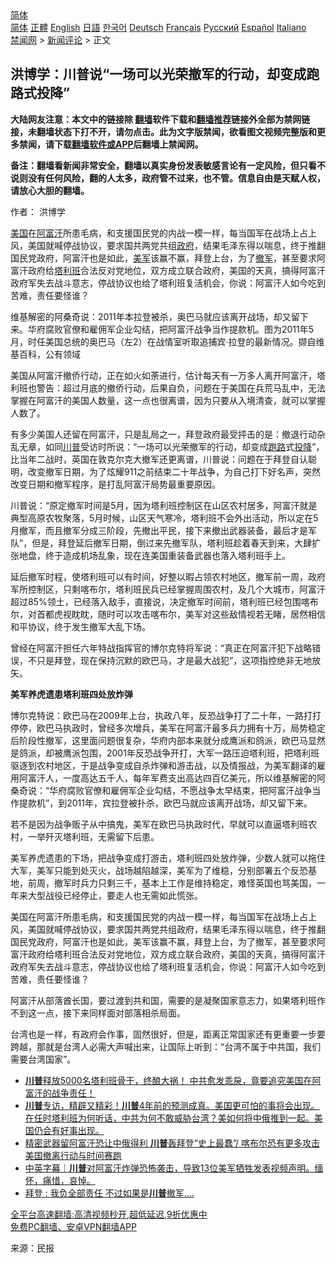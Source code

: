  <!-- 面包屑导航 --> <div class="breadcrumb"><!-- GTranslate: https://gtranslate.io/ -->  <div class="switcher notranslate">  <div class="selected">  <a href="#" onclick="return false;"> 简体</a>  </div>  <div class="option">  <a href="https://www.bannedbook.org" onclick="doGTranslate('zh-CN|zh-CN');jQuery('div.switcher div.selected a').html(jQuery(this).html());return false;" title="简体中文" class="nturl selected"> 简体</a>  <a href="https://www.bannedbook.org/zh-tw/" onclick="doGTranslate('zh-CN|zh-TW');jQuery('div.switcher div.selected a').html(jQuery(this).html());return false;" title="繁體中文" class="nturl"> 正體</a>  <a href="https://www.bannedbook.org/en/" onclick="doGTranslate('zh-CN|en');jQuery('div.switcher div.selected a').html(jQuery(this).html());return false;" title="English" class="nturl"> English</a>  <a href="https://www.bannedbook.org/ja/" onclick="doGTranslate('zh-CN|ja');jQuery('div.switcher div.selected a').html(jQuery(this).html());return false;" title="日本語" class="nturl"> 日語</a>  <a href="https://www.bannedbook.org/ko/" onclick="doGTranslate('zh-CN|ko');jQuery('div.switcher div.selected a').html(jQuery(this).html());return false;" title="한국어" class="nturl"> 한국어</a>  <a href="https://www.bannedbook.org/de/" onclick="doGTranslate('zh-CN|de');jQuery('div.switcher div.selected a').html(jQuery(this).html());return false;" title="Deutsch" class="nturl"> Deutsch</a>  <a href="https://www.bannedbook.org/fr/" onclick="doGTranslate('zh-CN|fr');jQuery('div.switcher div.selected a').html(jQuery(this).html());return false;" title="Français" class="nturl"> Français</a>  <a href="https://www.bannedbook.org/ru/" onclick="doGTranslate('zh-CN|ru');jQuery('div.switcher div.selected a').html(jQuery(this).html());return false;" title="Русский" class="nturl"> Русский</a>  <a href="https://www.bannedbook.org/es/" onclick="doGTranslate('zh-CN|es');jQuery('div.switcher div.selected a').html(jQuery(this).html());return false;" title="Español" class="nturl"> Español</a>  <a href="https://www.bannedbook.org/it/" onclick="doGTranslate('zh-CN|it');jQuery('div.switcher div.selected a').html(jQuery(this).html());return false;" title="Italiano" class="nturl"> Italiano</a>  </div>  </div>      <div class='breadcrumb-sub'><!-- Breadcrumb NavXT 6.3.0 --> <a href="https://www.bannedbook.org/" class="home">禁闻网</a> &gt; <a href="https://www.bannedbook.org/bnews/comments/" class="category">新闻评论</a> &gt; 正文</div></div><h2>洪博学：川普说“一场可以光荣撤军的行动，却变成跑路式投降”</h2> <p class="notice"><b>大陆网友注意：本文中的链接除 <a href="https://github.com/bannedbook/fanqiang" >翻墙</a>软件下载和<a href="https://github.com/killgcd/justmysocks/blob/master/README.md">翻墙推荐</a>链接外全部为禁网链接，未翻墙状态下打不开，请勿点击。此为文字版禁闻，欲看图文视频完整版和更多禁闻，请下载<a href="https://github.com/bannedbook/fanqiang">翻墙软件或APP</a>后翻墙上禁闻网。</p><p>备注：翻墙看新闻非常安全，翻墙以真实身份发表敏感言论有一定风险，但只看不说则没有任何风险，翻的人太多，政府管不过来，也不管。信息自由是天赋人权，请放心大胆的翻墙。</b></p>  <div class="entry"> <p>作者： 洪博学</p> <p id="summary"><a href="https://www.bannedbook.org/bnews/tag/%e7%be%8e%e5%9b%bd/" class="st_tag internal_tag" rel="tag" title="标签 美国 下的日志">美国</a>在<a href="https://www.bannedbook.org/bnews/tag/%e9%98%bf%e5%af%8c%e6%b1%97/" class="st_tag internal_tag" rel="tag" title="标签 阿富汗 下的日志">阿富汗</a>所患毛病，和支援国民党的内战一模一样，每当国军在战场上占上风，美国就喊停战协议，要求国共两党共组<a href="https://www.bannedbook.org/bnews/tag/%e6%94%bf%e5%ba%9c/" class="st_tag internal_tag" rel="tag" title="标签 政府 下的日志">政府</a>，结果毛泽东得以喘息，终于推翻国民党政府，阿富汗也是如此，<a href="https://www.bannedbook.org/bnews/tag/%e7%be%8e%e5%86%9b/" class="st_tag internal_tag" rel="tag" title="标签 美军 下的日志">美军</a>该赢不赢，拜登上台，为了<a href="https://www.bannedbook.org/bnews/tag/%E6%92%A4%E5%86%9B/" class="st_tag internal_tag" rel="tag" title="标签 撤军 下的日志">撤军</a>，甚至要求阿富汗政府给<a href="https://www.bannedbook.org/bnews/tag/%e5%a1%94%e5%88%a9%e7%8f%ad/" class="st_tag internal_tag" rel="tag" title="标签 塔利班 下的日志">塔利班</a>合法反对党地位，双方成立联合政府，美国的天真，搞得阿富汗政府军失去战斗意志，停战协议也给了塔利班复活机会，你说：阿富汗人如今吃到苦难，责任要怪谁？</p> <p>维基解密的阿桑奇说：2011年本拉登被杀，奥巴马就应该离开战场，却又留下来。华府腐败官僚和雇佣军企业勾结，把阿富汗战争当作提款机。图为2011年5月，时任美国总统的奥巴马（左2）在战情室听取追捕宾·拉登的最新情况。撷自维基百科，公有领域</p> <p>美国从阿富汗撤侨行动，正在如火如荼进行，估计每天有一万多人离开阿富汗，塔利班也警告：超过月底的撤侨行动，后果自负，问题在于美国在兵荒马乱中，无法掌握在阿富汗的美国人数量，这一点也很离谱，因为只要从入境清查，就可以掌握人数了。</p>  <p>有多少美国人还留在阿富汗，只是乱局之一，拜登政府最受抨击的是：撤退行动杂乱无章，如同<a href="https://www.bannedbook.org/bnews/tag/%e5%b7%9d%e6%99%ae/" class="st_tag internal_tag" rel="tag" title="标签 川普 下的日志">川普</a>受访时所说：“一场可以光荣撤军的行动，却变成<a href="https://www.bannedbook.org/bnews/tag/%E8%B7%91%E8%B7%AF/" class="st_tag internal_tag" rel="tag" title="标签 跑路 下的日志">跑路</a>式<a href="https://www.bannedbook.org/bnews/tag/%e6%8a%95%e9%99%8d/" class="st_tag internal_tag" rel="tag" title="标签 投降 下的日志">投降</a>”，比当年二战时，英国在敦克尔克大撤军还更离谱，川普说：问题在于拜登自认聪明，改变撤军日期，为了炫耀911之前结束二十年战争，为自己打下好名声，突然改变日期和撤军程序，是打乱阿富汗局势最重要原因。</p> <p>川普说：“原定撤军时间是5月，因为塔利班控制区在山区农村居多，阿富汗就是典型高原农牧聚落，5月时候，山区天气寒冷，塔利班不会外出活动，所以定在5月撤军，而且撤军分成三阶段，先撤出平民，接下来撤出武器装备，最后才是军队”，但是，拜登延后撤军日期，倒过来先撤军队，塔利班趁着春天到来，大肆扩张地盘，终于造成机场乱象，现在连美国重装备武器也落入塔利班手上。</p> <p>延后撤军时程，使塔利班可以有时间，好整以暇占领农村地区，撤军前一周，政府军所控制区，只剩喀布尔，塔利班民兵已经掌握周围农村，及几个大城市，阿富汗超过85%领土，已经落入敌手，直接说，决定撤军时间前，塔利班已经包围喀布尔，对首都虎视眈眈，随时可以攻击喀布尔，美军对这些敌情视若无睹，居然相信和平协议，终于发生撤军大乱下场。</p> <p>曾经在阿富汗担任六年特战指挥官的博尔克特将军说：“真正在阿富汗犯下战略错误，不只是拜登，现在保持沉默的欧巴马，才是最大战犯”，这项指控绝非无地放矢。</p>  <p><strong>美军养虎遗患塔利班四处放炸弹</strong></p> <p>博尔克特说：欧巴马在2009年上台，执政八年，反恐战争打了二十年，一路打打停停，欧巴马执政时，曾经多次增兵，美军在阿富汗最多兵力拥有十万，局势稳定后阶段性撤军，这里面问题很复杂，华府内部本来就分成鹰派和鸽派，欧巴马显然是鸽派，却被鹰派包围，2001年反恐战争开打，大军一路压迫塔利班，把塔利班驱逐到农村地区，于是战争变成自杀炸弹和游击战，以及情报战，为美军翻译的雇用阿富汗人，一度高达五千人，每年军费支出高达四百亿美元，所以维基解密的阿桑奇说：“华府腐败官僚和雇佣军企业勾结，不愿战争太早结束，把阿富汗战争当作提款机”，到2011年，宾拉登被扑杀，欧巴马就应该离开战场，却又留下来。</p> <p>若不是因为战争贩子从中搞鬼，美军在欧巴马执政时代，早就可以直逼塔利班农村，一举歼灭塔利班，无需留下后患。</p> <p>美军养虎遗患的下场，把战争变成打游击，塔利班四处放炸弹，少数人就可以拖住大军，美军只能到处灭火，战场越陷越深，美军为了维稳，分别部署五个反恐基地，前周，撤军时兵力只剩三千，基本上工作是维持稳定，难怪英国也骂美国，一年来大型战役已经停止，要走人也无需如此慌张。</p>  <p>美国在阿富汗所患毛病，和支援国民党的内战一模一样，每当国军在战场上占上风，美国就喊停战协议，要求国共两党共组政府，结果毛泽东得以喘息，终于推翻国民党政府，阿富汗也是如此，美军该赢不赢，拜登上台，为了撤军，甚至要求阿富汗政府给塔利班合法反对党地位，双方成立联合政府，美国的天真，搞得阿富汗政府军失去战斗意志，停战协议也给了塔利班复活机会，你说：阿富汗人如今吃到苦难，责任要怪谁？</p> <p>阿富汗从部落酋长国，要过渡到共和国，需要的是凝聚国家意志力，如果塔利班作不到这一点，接下来同样面对部落相杀局面。</p> <p>台湾也是一样，有政府会作事，固然很好，但是，距离正常国家还有更重要一步要跨越，那就是台湾人必需大声喊出来，让国际上听到：“台湾不属于中共国，我们需要台湾国家”。</p> <ul class='op-related-articles' title='相关阅读'> <li><a href='https://www.bannedbook.org/bnews/bannedvideo/20210829/1615395.html' target='_blank'><b>川普</b>释放5000名塔利班骨干，终酿大祸！         中共愈发乖戾，竟要追究美国在阿富汗的战争责任！</a></li> <li><a href='https://www.bannedbook.org/bnews/bannedvideo/20210828/1615019.html' target='_blank'><b>川普</b>专访，精辟又精彩！<b>川普</b>4年前的预测成真。美国更可怕的事将会出现。在任时塔利班为何听话，中共为何不敢威胁台湾？美如何将中俄推到一起。美国仍会有好事出现。</a></li> <li><a href='https://www.bannedbook.org/bnews/bannedvideo/20210828/1614961.html' target='_blank'>精密武器留阿富汗恐让中俄得利 <b>川普</b>轰拜登“史上最蠢”/ 喀布尔恐有更多攻击 美国撤离行动与时间赛跑</a></li> <li><a href='https://www.bannedbook.org/bnews/bannedvideo/20210828/1614715.html' target='_blank'>中英字幕｜<b>川普</b>对阿富汗炸弹恐怖袭击，导致13位美军牺牲发表视频声明。缅怀，痛惜，哀悼。</a></li> <li><a href='https://www.bannedbook.org/bnews/cnnews/20210828/1614606.html' target='_blank'>拜登 : 我负全部责任 不过如果是<b>川普</b>撤军….</a></li> </ul> <p class="texttj"> <a href="https://github.com/bannedbook/fanqiang/wiki/V2ray%E6%9C%BA%E5%9C%BA" target="_blank">全平台高速翻墙:高清视频秒开,超低延迟,9折优惠中</a><br/> <a href="https://github.com/bannedbook/fanqiang/wiki/%E7%A6%81%E9%97%BB%E7%BD%91%E5%AE%89%E5%8D%93%E7%BF%BB%E5%A2%99%E6%96%B0%E9%97%BBAPP" target="_blank">免费PC翻墙、安卓VPN翻墙APP</a></p> <p> 来源：民报 </p><a name='sharetosocial'></a>  <div style="margin-bottom:5px;padding-bottom:5px;clear:both"> <div id="archive-pix-1" class="banner-ads"> <!-- AuctionX Display platform tag START --> <div id="26318x728x90x621x_ADSLOT2" clicktrack="%%CLICK_URL_ESC%%"></div> <!-- AuctionX Display platform tag END --> </div> <div id="archive-pix-2" class="banner-ads"> <!-- AuctionX Display platform tag START --> <div id="26315x300x250x621x_ADSLOT2" clicktrack="%%CLICK_URL_ESC%%"></div> <!-- AuctionX Display platform tag END --> </div> </div>  <div id="archive-pix-1" class="banner-ads"> <!-- AuctionX Display platform tag START --> <div id="26318x728x90x621x_ADSLOT3" clicktrack="%%CLICK_URL_ESC%%"></div> <!-- AuctionX Display platform tag END --> </div> </div><!--END ENTRY--> 